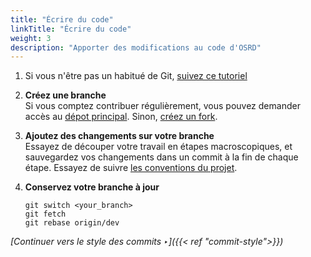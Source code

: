 ```yaml
---
title: "Écrire du code"
linkTitle: "Écrire du code"
weight: 3
description: "Apporter des modifications au code d'OSRD"
---
```


1. Si vous n'être pas un habitué de Git, [suivez ce tutoriel](https://learngitbranching.js.org/)

2. **Créez une branche**  
   Si vous comptez contribuer régulièrement, vous pouvez demander accès au [dépot principal](https://github.com/osrd-project/osrd). Sinon, [créez un fork](https://github.com/osrd-project/osrd/fork).

3. **Ajoutez des changements sur votre branche**  
   Essayez de découper votre travail en étapes macroscopiques, et sauvegardez vos changements dans un commit à la fin de chaque étape. Essayez de suivre [les conventions du projet](../conventions/).

4. **Conservez votre branche à jour**

   ```
   git switch <your_branch>
   git fetch
   git rebase origin/dev
   ```

*[Continuer vers le style des commits ‣]({{< ref "commit-style">}})*
